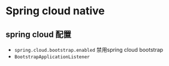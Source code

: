# Spring cloud native

## spring cloud 配置
  * `spring.cloud.bootstrap.enabled` 禁用spring cloud bootstrap
  * `BootstrapApplicationListener`


